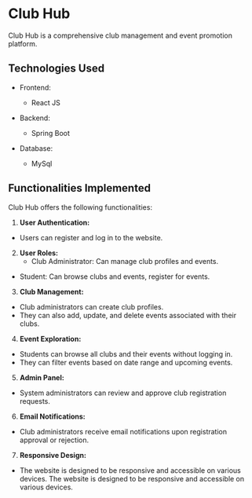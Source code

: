 # Club Hub

Club Hub is a comprehensive club management and event promotion platform.

## Technologies Used

- Frontend:
  - React JS

- Backend:
  - Spring Boot
  
- Database:
  - MySql
 
  
## Functionalities Implemented

Club Hub offers the following functionalities:

1. **User Authentication:**
  - Users can register and log in to the website.

2. **User Roles:**
    - Club Administrator: Can manage club profiles and events.
  - Student: Can browse clubs and events, register for events.
    
3. **Club Management:**
  - Club administrators can create club profiles.
  - They can also add, update, and delete events associated with their clubs.

4. **Event Exploration:**
  - Students can browse all clubs and their events without logging in.
  - They can filter events based on date range and upcoming events.

5. **Admin Panel:**
  - System administrators can review and approve club registration requests.

6. **Email Notifications:**
  - Club administrators receive email notifications upon registration approval or rejection.

7. **Responsive Design:**
  - The website is designed to be responsive and accessible on various devices.
The website is designed to be responsive and accessible on various devices.
